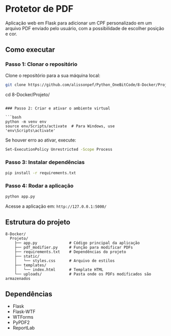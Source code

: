 # Protetor de PDF

Aplicação web em Flask para adicionar um CPF personalizado em um arquivo PDF enviado pelo usuário, com a possibilidade de escolher posição e cor.

## Como executar

### Passo 1: Clonar o repositório

Clone o repositório para a sua máquina local:

```bash
git clone https://github.com/alissonpef/Python_OneBitCode/8-Docker/Projeto.git
```
cd 8-Docker/Projeto/
```

### Passo 2: Criar e ativar o ambiente virtual

```bash
python -m venv env
source env/Scripts/activate  # Para Windows, use 'env\Scripts\activate'
```

Se houver erro ao ativar, execute:

```bash
Set-ExecutionPolicy Unrestricted -Scope Process
```

### Passo 3: Instalar dependências

```bash
pip install -r requirements.txt
```

### Passo 4: Rodar a aplicação

```bash
python app.py
```

Acesse a aplicação em: `http://127.0.0.1:5000/`

## Estrutura do projeto

```
8-Docker/
  Projeto/
    ├── app.py              # Código principal da aplicação
    ├── pdf_modifier.py     # Função para modificar PDFs
    ├── requirements.txt    # Dependências do projeto
    ├── static/
    │   └── styles.css      # Arquivo de estilos
    ├── templates/
    │   └── index.html      # Template HTML
    └── uploads/            # Pasta onde os PDFs modificados são armazenados
```

## Dependências

- Flask
- Flask-WTF
- WTForms
- PyPDF2
- ReportLab

